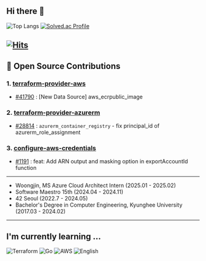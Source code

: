## Hi there 👋

<!--
**liljoon/liljoon** is a ✨ _special_ ✨ repository because its `README.md` (this file) appears on your GitHub profile.

Here are some ideas to get you started:

- 🔭 I’m currently working on ...
- 🌱 I’m currently learning ...
- 👯 I’m looking to collaborate on ...
- 🤔 I’m looking for help with ...
- 💬 Ask me about ...
- 📫 How to reach me: ...
- 😄 Pronouns: ...
- ⚡ Fun fact: ...
-->

![Top Langs](https://github-readme-stats.vercel.app/api/top-langs/?username=liljoon&layout=compact)
[![Solved.ac Profile](http://mazassumnida.wtf/api/v2/generate_badge?boj=wnsdl1659)](https://solved.ac/wnsdl1659/)

[![Hits](https://hits.seeyoufarm.com/api/count/incr/badge.svg?url=https%3A%2F%2Fgithub.com%2Fliljoon%2Fhit-counter&count_bg=%2379C83D&title_bg=%23555555&icon=&icon_color=%23E7E7E7&title=hits&edge_flat=false)](https://hits.seeyoufarm.com)
---
## 🎉 Open Source Contributions

### 1. <a href="https://github.com/hashicorp/terraform-provider-aws">terraform-provider-aws</a>
- [#41790](https://github.com/hashicorp/terraform-provider-aws/pull/41790) : [New Data Source] aws_ecrpublic_image

### 2. <a href="https://github.com/hashicorp/terraform-provider-azurerm">terraform-provider-azurerm</a>
- [#28814](https://github.com/hashicorp/terraform-provider-azurerm/pull/28814) : `azurerm_container_registry` - fix principal_id of azurerm_role_assignment

### 3. <a href="https://github.com/aws-actions/configure-aws-credentials">configure-aws-credentials</a>
- [#1191](https://github.com/aws-actions/configure-aws-credentials/pull/1191) : feat: Add ARN output and masking option in exportAccountId function

---
- Woongjin, MS Azure Cloud Architect Intern (2025.01 - 2025.02)
- Software Maestro 15th (2024.04 - 2024.11)
- 42 Seoul (2022.7 - 2024.05)
- Bachelor's Degree in Computer Engineering, Kyunghee University (2017.03 - 2024.02)

---
## I'm currently learning ...

![Terraform](https://img.shields.io/badge/terraform-844FBA.svg?&style=for-the-badge&logo=Terraform&logoColor=white)
![Go](https://img.shields.io/badge/Go-00ADD8.svg?&style=for-the-badge&logo=Go&logoColor=white)
![AWS](https://img.shields.io/badge/AWS-232F3E.svg?&style=for-the-badge&logo=amazonwebservices&logoColor=white)
![English](https://img.shields.io/badge/English-red.svg?&style=for-the-badge&logo=English&logoColor=white)
